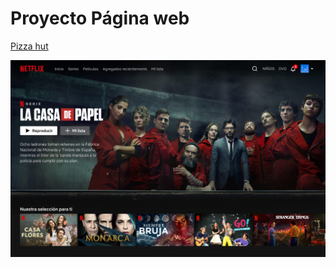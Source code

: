 #   Proyecto Página web

[Pizza hut](https://www.pizzahut.com.mx/home)

![Imagen de Netflix](https://github.com/CamiOsuna/Netflix/blob/main/net.jpg)
